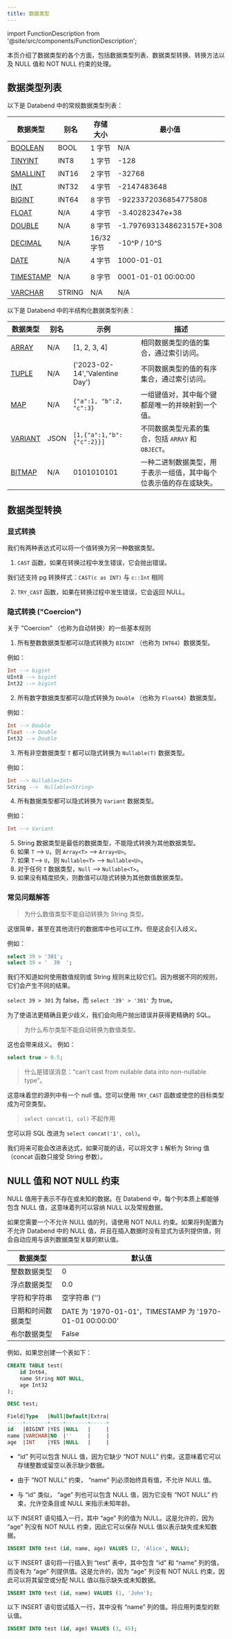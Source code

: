 ```yaml
---
title: 数据类型
---
```


import FunctionDescription from '@site/src/components/FunctionDescription';

<FunctionDescription description="Introduced or updated: v1.2.100"/>

本页介绍了数据类型的各个方面，包括数据类型列表、数据类型转换、转换方法以及 NULL 值和 NOT NULL 约束的处理。

## 数据类型列表

以下是 Databend 中的常规数据类型列表：

| 数据类型                                                           | 别名  | 存储大小 | 最小值                | 最大值                      |
| ------------------------------------------------------------------- | ------ | ------------ | ------------------------ | ------------------------------ |
| [BOOLEAN](boolean.md)                          | BOOL   | 1 字节       | N/A                      | N/A                            |
| [TINYINT](numeric.md#integer-data-types)       | INT8   | 1 字节       | -128                     | 127                            |
| [SMALLINT](numeric.md#integer-data-types)      | INT16  | 2 字节      | -32768                   | 32767                          |
| [INT](numeric.md#integer-data-types)           | INT32  | 4 字节      | -2147483648              | 2147483647                     |
| [BIGINT](numeric.md#integer-data-types)        | INT64  | 8 字节      | -9223372036854775808     | 9223372036854775807            |
| [FLOAT](numeric#floating-point-data-types)  | N/A    | 4 字节      | -3.40282347e+38          | 3.40282347e+38                 |
| [DOUBLE](numeric#floating-point-data-types) | N/A    | 8 字节      | -1.7976931348623157E+308 | 1.7976931348623157E+308        |
| [DECIMAL](decimal.md)                          | N/A    | 16/32 字节  | -10^P / 10^S             | 10^P / 10^S                    |
| [DATE](datetime.md)                           | N/A    | 4 字节      | 1000-01-01               | 9999-12-31                     |
| [TIMESTAMP](datetime.md)                      | N/A    | 8 字节      | 0001-01-01 00:00:00      | 9999-12-31 23:59:59.999999 UTC |
| [VARCHAR](string.md)                           | STRING | N/A          | N/A                      | N/A                            |

以下是 Databend 中的半结构化数据类型列表：

| 数据类型                              | 别名 | 示例                         | 描述                                                                                                         |
| -------------------------------------- | ----- | ------------------------------ | ------------------------------------------------------------------------------------------------------------------- |
| [ARRAY](array.md) | N/A   | [1, 2, 3, 4]                   | 相同数据类型的值的集合，通过索引访问。                                              |
| [TUPLE](tuple.md) | N/A   | ('2023-02-14','Valentine Day') | 不同数据类型的值的有序集合，通过索引访问。                                   |
| [MAP](map.md)           | N/A   | `{"a":1, "b":2, "c":3}`        | 一组键值对，其中每个键都是唯一的并映射到一个值。                                              |
| [VARIANT](variant.md)   | JSON  | `[1,{"a":1,"b":{"c":2}}]`      | 不同数据类型元素的集合，包括 `ARRAY` 和 `OBJECT`。                                     |
| [BITMAP](bitmap.md)       | N/A   | 0101010101                     | 一种二进制数据类型，用于表示一组值，其中每个位表示值的存在或缺失。 |

## 数据类型转换

### 显式转换

我们有两种表达式可以将一个值转换为另一种数据类型。

1. `CAST` 函数，如果在转换过程中发生错误，它会抛出错误。

我们还支持 pg 转换样式：`CAST(c as INT)` 与 `c::Int` 相同

2. `TRY_CAST` 函数，如果在转换过程中发生错误，它会返回 NULL。

### 隐式转换 ("Coercion")

关于 "Coercion" （也称为自动转换）的一些基本规则

1. 所有整数数据类型都可以隐式转换为 `BIGINT` （也称为 `INT64`）数据类型。

例如：

```sql
Int --> bigint
UInt8 --> bigint
Int32 --> bigint
```

2. 所有数字数据类型都可以隐式转换为 `Double` （也称为 `Float64`）数据类型。

例如：

```sql
Int --> Double
Float --> Double
Int32 --> Double
```

3. 所有非空数据类型 `T` 都可以隐式转换为 `Nullable(T)` 数据类型。

例如：

```sql
Int --> Nullable<Int>
String -->  Nullable<String>
```

4. 所有数据类型都可以隐式转换为 `Variant` 数据类型。

例如：

```sql
Int --> Variant
```

5. String 数据类型是最低的数据类型，不能隐式转换为其他数据类型。
6. 如果 `T` --> `U`，则 `Array<T>` --> `Array<U>`。
7. 如果 `T`--> `U`，则 `Nullable<T>` --> `Nullable<U>`。
8. 对于任何 `T` 数据类型，`Null` --> `Nullable<T>`。
9. 如果没有精度损失，则数值可以隐式转换为其他数值数据类型。

### 常见问题解答

> 为什么数值类型不能自动转换为 String 类型。

这很简单，甚至在其他流行的数据库中也可以工作。但是这会引入歧义。

例如：

```sql
select 39 > '301';
select 39 = '  39  ';
```

我们不知道如何使用数值规则或 String 规则来比较它们。因为根据不同的规则，它们会产生不同的结果。

`select 39 > 301` 为 false，而 `select '39' > '301'` 为 true。

为了使语法更精确且更少歧义，我们会向用户抛出错误并获得更精确的 SQL。

> 为什么布尔类型不能自动转换为数值类型。

这也会带来歧义。
例如：

```sql
select true > 0.5;
```

> 什么是错误消息：“can't cast from nullable data into non-nullable type”。

这意味着您的源列中有一个 null 值。您可以使用 `TRY_CAST` 函数或使您的目标类型成为可空类型。

> `select concat(1, col)` 不起作用

您可以将 SQL 改进为 `select concat('1', col)`。

我们将来可能会改进表达式，如果可能的话，可以将文字 `1` 解析为 String 值（concat 函数只接受 String 参数）。

## NULL 值和 NOT NULL 约束

NULL 值用于表示不存在或未知的数据。在 Databend 中，每个列本质上都能够包含 NULL 值，这意味着列可以容纳 NULL 以及常规数据。

如果您需要一个不允许 NULL 值的列，请使用 NOT NULL 约束。如果将列配置为不允许 Databend 中的 NULL 值，并且在插入数据时没有显式为该列提供值，则会自动应用与该列数据类型关联的默认值。

| 数据类型                 | 默认值                                              |
| ------------------------- | ---------------------------------------------------------- |
| 整数数据类型        | 0                                                          |
| 浮点数据类型 | 0.0                                                        |
| 字符和字符串      | 空字符串 ('')                                          |
| 日期和时间数据类型  | DATE 为 '1970-01-01'，TIMESTAMP 为 '1970-01-01 00:00:00' |
| 布尔数据类型         | False                                                      |

例如，如果您创建一个表如下：

```sql
CREATE TABLE test(
    id Int64,
    name String NOT NULL,
    age Int32
);

DESC test;

Field|Type   |Null|Default|Extra|
-----+-------+----+-------+-----+
id   |BIGINT |YES |NULL   |     |
name |VARCHAR|NO  |''     |     |
age  |INT    |YES |NULL   |     |
```

- “id” 列可以包含 NULL 值，因为它缺少 “NOT NULL” 约束。这意味着它可以存储整数或留空以表示缺少数据。

- 由于 “NOT NULL” 约束， “name” 列必须始终具有值，不允许 NULL 值。

- 与 “id” 类似， “age” 列也可以包含 NULL 值，因为它没有 “NOT NULL” 约束，允许空条目或 NULL 来指示未知年龄。

以下 INSERT 语句插入一行，其中 “age” 列的值为 NULL。这是允许的，因为 “age” 列没有 NOT NULL 约束，因此它可以保存 NULL 值以表示缺失或未知数据。

```sql
INSERT INTO test (id, name, age) VALUES (2, 'Alice', NULL);
```

以下 INSERT 语句将一行插入到 “test” 表中，其中包含 “id” 和 “name” 列的值，而没有为 “age” 列提供值。这是允许的，因为 “age” 列没有 NOT NULL 约束，因此可以将其留空或分配 NULL 值以指示缺失或未知数据。

```sql
INSERT INTO test (id, name) VALUES (1, 'John');
```

以下 INSERT 语句尝试插入一行，其中没有 “name” 列的值。将应用列类型的默认值。

```sql
INSERT INTO test (id, age) VALUES (3, 45);
```